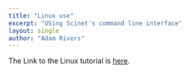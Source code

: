 ```yaml
---
title: "Linux use"
excerpt: "USing Scinet's command line interface"
layout: single
author: "Adam Rivers"
---
```


The Link to the Linux tutorial is [here](/Microbiome-workshop/assets/Linux_august29_2017_shao2.pdf).
